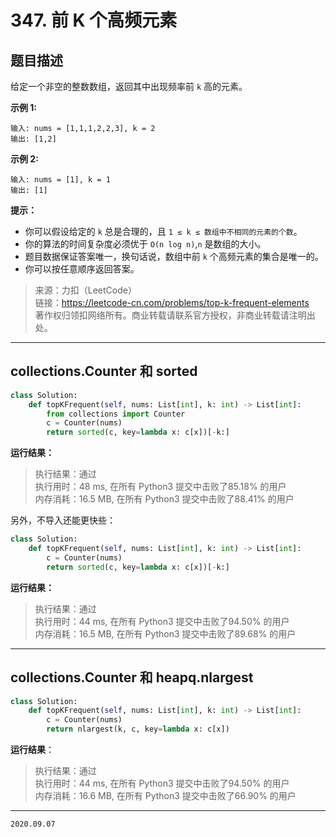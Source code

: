 # 347. 前 K 个高频元素

## 题目描述

给定一个非空的整数数组，返回其中出现频率前 `k` 高的元素。

**示例 1:**

```text
输入: nums = [1,1,1,2,2,3], k = 2
输出: [1,2]
```

**示例 2:**

```text
输入: nums = [1], k = 1
输出: [1]
```

**提示：**

- 你可以假设给定的 `k` 总是合理的，且 `1 ≤ k ≤ 数组中不相同的元素的个数`。
- 你的算法的时间复杂度必须优于 `O(n log n)`,`n` 是数组的大小。
- 题目数据保证答案唯一，换句话说，数组中前 `k` 个高频元素的集合是唯一的。
- 你可以按任意顺序返回答案。

> 来源：力扣（LeetCode）  
> 链接：<https://leetcode-cn.com/problems/top-k-frequent-elements>  
> 著作权归领扣网络所有。商业转载请联系官方授权，非商业转载请注明出处。

---

## collections.Counter 和 sorted

```python
class Solution:
    def topKFrequent(self, nums: List[int], k: int) -> List[int]:
        from collections import Counter
        c = Counter(nums)
        return sorted(c, key=lambda x: c[x])[-k:]
```

**运行结果：**

> 执行结果：通过  
> 执行用时：48 ms, 在所有 Python3 提交中击败了85.18% 的用户  
> 内存消耗：16.5 MB, 在所有 Python3 提交中击败了88.41% 的用户

另外，不导入还能更快些：

```python
class Solution:
    def topKFrequent(self, nums: List[int], k: int) -> List[int]:
        c = Counter(nums)
        return sorted(c, key=lambda x: c[x])[-k:]
```

**运行结果：**

> 执行结果：通过  
> 执行用时：44 ms, 在所有 Python3 提交中击败了94.50% 的用户  
> 内存消耗：16.5 MB, 在所有 Python3 提交中击败了89.68% 的用户

---

## collections.Counter 和 heapq.nlargest

```python
class Solution:
    def topKFrequent(self, nums: List[int], k: int) -> List[int]:
        c = Counter(nums)
        return nlargest(k, c, key=lambda x: c[x])
```

**运行结果**：

> 执行结果：通过  
> 执行用时：44 ms, 在所有 Python3 提交中击败了94.50% 的用户  
> 内存消耗：16.6 MB, 在所有 Python3 提交中击败了66.90% 的用户

---

`2020.09.07`
